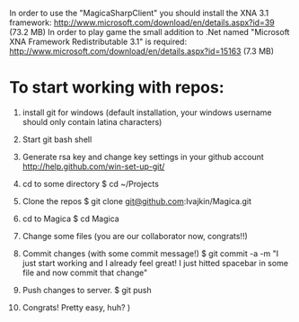 In order to use the "MagicaSharpClient" you should install the XNA 3.1 framework:
http://www.microsoft.com/download/en/details.aspx?id=39 (73.2 MB)
In order to play game the small addition to .Net named "Microsoft XNA Framework Redistributable 3.1" is required:
http://www.microsoft.com/download/en/details.aspx?id=15163 (7.3 MB)

# To start working with repos:
1. install git for windows (default installation, your windows username should only contain latina characters)
2. Start git bash shell
3. Generate rsa key and change key settings in your github account
http://help.github.com/win-set-up-git/
4. cd to some directory
 $ cd ~/Projects
5. Clone the repos
 $ git clone git@github.com:Ivajkin/Magica.git
6. cd to Magica
 $ cd Magica
7. Change some files (you are our collaborator now, congrats!!)
8. Commit changes (with some commit message!)
 $ git commit -a -m "I just start working and I already feel great! I just hitted spacebar in some file and now commit that change"
9. Push changes to server.
 $ git push

10. Congrats! Pretty easy, huh? )